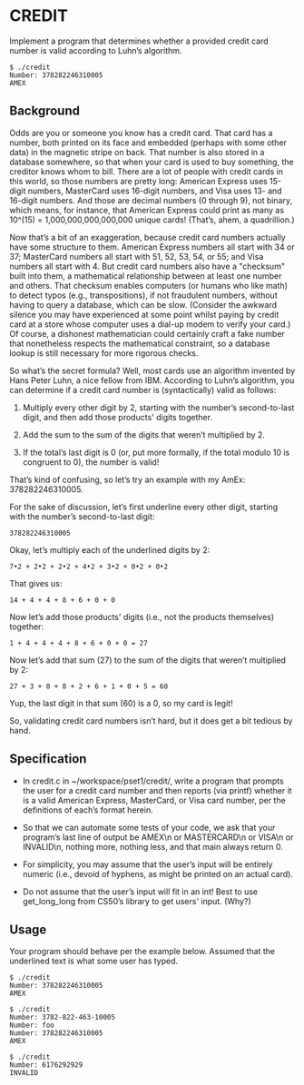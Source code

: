 # CREDIT

Implement a program that determines whether a provided credit card number is valid according to Luhn’s algorithm.

```
$ ./credit
Number: 378282246310005
AMEX
```

## Background

Odds are you or someone you know has a credit card. That card has a number, both printed on its face and embedded (perhaps with some other data) in the magnetic stripe on back. That number is also stored in a database somewhere, so that when your card is used to buy something, the creditor knows whom to bill. There are a lot of people with credit cards in this world, so those numbers are pretty long: American Express uses 15-digit numbers, MasterCard uses 16-digit numbers, and Visa uses 13- and 16-digit numbers. And those are decimal numbers (0 through 9), not binary, which means, for instance, that American Express could print as many as 10^(15) = 1,000,000,000,000,000 unique cards! (That’s, ahem, a quadrillion.)

Now that’s a bit of an exaggeration, because credit card numbers actually have some structure to them. American Express numbers all start with 34 or 37; MasterCard numbers all start with 51, 52, 53, 54, or 55; and Visa numbers all start with 4. But credit card numbers also have a "checksum" built into them, a mathematical relationship between at least one number and others. That checksum enables computers (or humans who like math) to detect typos (e.g., transpositions), if not fraudulent numbers, without having to query a database, which can be slow. (Consider the awkward silence you may have experienced at some point whilst paying by credit card at a store whose computer uses a dial-up modem to verify your card.) Of course, a dishonest mathematician could certainly craft a fake number that nonetheless respects the mathematical constraint, so a database lookup is still necessary for more rigorous checks.

So what’s the secret formula? Well, most cards use an algorithm invented by Hans Peter Luhn, a nice fellow from IBM. According to Luhn’s algorithm, you can determine if a credit card number is (syntactically) valid as follows:

1. Multiply every other digit by 2, starting with the number’s second-to-last digit, and then add those products' digits together.

2. Add the sum to the sum of the digits that weren’t multiplied by 2.

3. If the total’s last digit is 0 (or, put more formally, if the total modulo 10 is congruent to 0), the number is valid!

That’s kind of confusing, so let’s try an example with my AmEx: 378282246310005.

For the sake of discussion, let’s first underline every other digit, starting with the number’s second-to-last digit:

`378282246310005`

Okay, let’s multiply each of the underlined digits by 2:

`7•2 + 2•2 + 2•2 + 4•2 + 3•2 + 0•2 + 0•2`

That gives us:

`14 + 4 + 4 + 8 + 6 + 0 + 0`

Now let’s add those products' digits (i.e., not the products themselves) together:

`1 + 4 + 4 + 4 + 8 + 6 + 0 + 0 = 27`

Now let’s add that sum (27) to the sum of the digits that weren’t multiplied by 2:

`27 + 3 + 8 + 8 + 2 + 6 + 1 + 0 + 5 = 60`

Yup, the last digit in that sum (60) is a 0, so my card is legit!

So, validating credit card numbers isn’t hard, but it does get a bit tedious by hand.

## Specification

* In credit.c in ~/workspace/pset1/credit/, write a program that prompts the user for a credit card number and then reports (via printf) whether it is a valid American Express, MasterCard, or Visa card number, per the definitions of each’s format herein.

* So that we can automate some tests of your code, we ask that your program’s last line of output be AMEX\n or MASTERCARD\n or VISA\n or INVALID\n, nothing more, nothing less, and that main always return 0.

* For simplicity, you may assume that the user’s input will be entirely numeric (i.e., devoid of hyphens, as might be printed on an actual card).

* Do not assume that the user’s input will fit in an int! Best to use get_long_long from CS50’s library to get users' input. (Why?)

## Usage

Your program should behave per the example below. Assumed that the underlined text is what some user has typed.

```
$ ./credit
Number: 378282246310005
AMEX
```

```
$ ./credit
Number: 3782-822-463-10005
Number: foo
Number: 378282246310005
AMEX
```

```
$ ./credit
Number: 6176292929
INVALID
```

